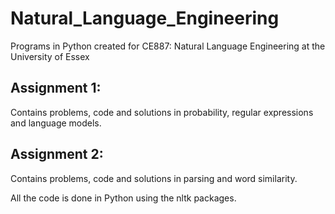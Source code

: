 # Natural_Language_Engineering
Programs in Python created for CE887: Natural Language Engineering at the University of Essex

## Assignment 1: 

Contains problems, code and solutions in probability, regular expressions and language models.

## Assignment 2: 

Contains problems, code and solutions in parsing and word similarity.


All the code is done in Python using the nltk packages. 
